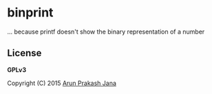 # binprint

... because printf doesn't show the binary representation of a number

## License

**GPLv3**

Copyright (C) 2015 [Arun Prakash Jana](engineerarun@gmail.com)
